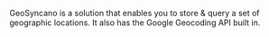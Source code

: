 GeoSyncano is a solution that enables you to store & query a set of geographic locations. It also has the Google Geocoding API built in.
